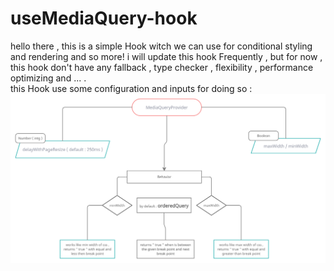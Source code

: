 # useMediaQuery-hook
hello there , this is a simple Hook witch we can use for conditional styling and rendering and so more!
i will update this hook Frequently , but for now , this hook don't have any fallback , type checker , flexibility , performance optimizing and ... .  
this Hook use some configuration and inputs for doing so : 
![alt text](https://raw.githubusercontent.com/ali-jahangiri/useMediaQuery-hook/main/Untitled%20Document.png)
